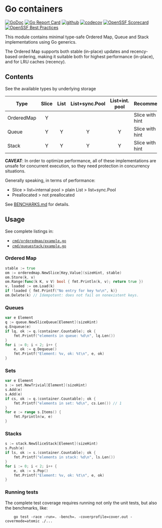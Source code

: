 # Go containers

[![GoDoc](https://pkg.go.dev/badge/github.com/fgm/container)](https://pkg.go.dev/github.com/fgm/container)
[![Go Report Card](https://goreportcard.com/badge/github.com/fgm/container)](https://goreportcard.com/report/github.com/fgm/container)
[![github](https://github.com/fgm/container/actions/workflows/workflow.yml/badge.svg)](https://github.com/fgm/container/actions/workflows/workflow.yml)
[![codecov](https://codecov.io/gh/fgm/container/branch/main/graph/badge.svg?token=8YYX1B720M)](https://codecov.io/gh/fgm/container)
[![OpenSSF Scorecard](https://api.securityscorecards.dev/projects/github.com/fgm/container/badge)](https://securityscorecards.dev/viewer/?uri=github.com/fgm/container)
[![OpenSSF Best Practices](https://www.bestpractices.dev/projects/10245/badge)](https://www.bestpractices.dev/projects/10245)

This module contains minimal type-safe Ordered Map, Queue and Stack implementations
using Go generics.

The Ordered Map supports both stable (in-place) updates and recency-based ordering,
making it suitable both for highest performance (in-place), and for LRU caches (recency).

## Contents

See the available types by underlying storage

| Type       | Slice | List | List+sync.Pool | List+int. pool | Recommended          |
|------------|:-----:|:----:|:--------------:|:--------------:|----------------------|
| OrderedMap |   Y   |      |                |                | Slice with size hint |
| Queue      |   Y   |  Y   |       Y        |       Y        | Slice with size hint |
| Stack      |   Y   |  Y   |       Y        |       Y        | Slice with size hint |

**CAVEAT**: In order to optimize performance, 
all of these implementations are unsafe for concurrent execution,
so they need protection in concurrency situations.

Generally speaking, in terms of performance:

- Slice > list+internal pool > plain List > list+sync.Pool
- Preallocated > not preallocated

See [BENCHARKS.md](BENCHMARKS.md) for details.

## Usage

See complete listings in:

- [`cmd/orderedmap/example.go`](cmd/orderedmap/example.go)
- [`cmd/queuestack/example.go`](cmd/queuestack/example.go)

### Ordered Map

```go
stable := true
om := orderedmap.NewSlice[Key,Value](sizeHint, stable)
om.Store(k, v)
om.Range(func(k K, v V) bool { fmt.Println(k, v); return true })
v, loaded := om.Load(k)
if !loaded { fmt.Printf("No entry for key %v\n", k)}
om.Delete(k) // Idempotent: does not fail on nonexistent keys.
```

### Queues

```go
var e Element
q := queue.NewSliceQueue[Element](sizeHint)
q.Enqueue(e)
if lq, ok := q.(container.Countable); ok {
    fmt.Printf("elements in queue: %d\n", lq.Len())
}
for i := 0; i < 2; i++ {
    e, ok := q.Dequeue()
    fmt.Printf("Element: %v, ok: %t\n", e, ok)
}
```

### Sets

```go
var e Element
s := set.NewTrivial[Element](sizeHint)
s.Add(e)
s.Add(e)
if cs, ok := q.(container.Countable); ok {
    fmt.Printf("elements in set: %d\n", cs.Len()) // 1
}
for e := range s.Items() {
    fmt.Fprintln(w, e)
}

```

### Stacks

```go
s := stack.NewSliceStack[Element](sizeHint)
s.Push(e)
if ls, ok := s.(container.Countable); ok {
    fmt.Printf("elements in stack: %d\n", ls.Len())
}
for i := 0; i < 2; i++ {
    e, ok := s.Pop()
    fmt.Printf("Element: %v, ok: %t\n", e, ok)
}
```

### Running tests

The complete test coverage requires running not only the unit tests, but also
the benchmarks, like:
```
    go test -race -run=. -bench=. -coverprofile=cover.out -covermode=atomic ./...
```
